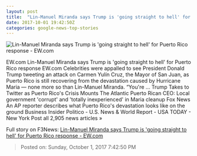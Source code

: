 ```yaml
---
layout: post
title:  "Lin-Manuel Miranda says Trump is 'going straight to hell' for Puerto Rico response - EW.com"
date: 2017-10-01 19:42:50Z
categories: google-news-top-stories
---
```


![Lin-Manuel Miranda says Trump is 'going straight to hell' for Puerto Rico response - EW.com](http://ewedit.files.wordpress.com/2017/09/miranda-trump.jpg?crop=0px%2C0px%2C2700px%2C1417.5px&resize=1200%2C630)

EW.com Lin-Manuel Miranda says Trump is 'going straight to hell' for Puerto Rico response EW.com Celebrities were appalled to see President Donald Trump tweeting an attack on Carmen Yulín Cruz, the Mayor of San Juan, as Puerto Rico is still recovering from the devastation caused by Hurricane Maria — none more so than Lin-Manuel Miranda. “You're ... Trump Takes to Twitter as Puerto Rico's Crisis Mounts The Atlantic Puerto Rican CEO: Local government 'corrupt' and 'totally inexperienced' in Maria cleanup Fox News An AP reporter describes what Puerto Rico's devastation looks like on the ground Business Insider Politico - U.S. News & World Report - USA TODAY - New York Post all 2,905 news articles »


Full story on F3News: [Lin-Manuel Miranda says Trump is 'going straight to hell' for Puerto Rico response - EW.com](http://www.f3nws.com/n/YTWbv)

> Posted on: Sunday, October 1, 2017 7:42:50 PM
